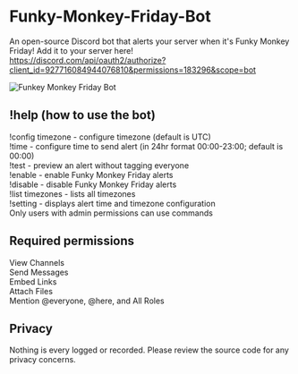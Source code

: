 # Funky-Monkey-Friday-Bot
An open-source Discord bot that alerts your server when it's Funky Monkey Friday!
Add it to your server here! https://discord.com/api/oauth2/authorize?client_id=927716084944076810&permissions=183296&scope=bot

![Funkey Monkey Friday Bot](https://user-images.githubusercontent.com/19520329/148521703-a8c1fdb6-7352-4579-aca1-e60f80ffe477.png)

## !help (how to use the bot)
!config timezone - configure timezone (default is UTC)  
!time - configure time to send alert (in 24hr format 00:00-23:00; default is 00:00)  
!test - preview an alert without tagging everyone  
!enable - enable Funky Monkey Friday alerts  
!disable - disable Funky Monkey Friday alerts  
!list timezones - lists all timezones  
!setting - displays alert time and timezone configuration  
Only users with admin permissions can use commands  

## Required permissions
View Channels  
Send Messages  
Embed Links  
Attach Files  
Mention @everyone, @here, and All Roles  

## Privacy
Nothing is every logged or recorded. Please review the source code for any privacy concerns.  
